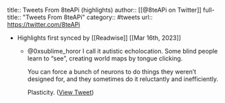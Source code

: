 title:: Tweets From 8teAPi (highlights)
author:: [[@8teAPi on Twitter]]
full-title:: "Tweets From 8teAPi"
category:: #tweets
url:: https://twitter.com/8teAPi

- Highlights first synced by [[Readwise]] [[Mar 16th, 2023]]
	- @0xsublime_horor I call it autistic echolocation. Some blind people learn to “see”, creating world maps by tongue clicking. 
	  
	  You can force a bunch of neurons to do things they weren’t designed for, and they sometimes do it reluctantly and inefficiently. 
	  
	  Plasticity. ([View Tweet](https://twitter.com/8teAPi/status/1635709012716175360))